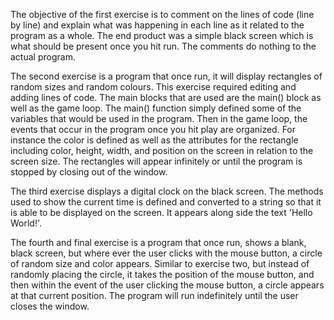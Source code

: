 The objective of the first exercise is to comment on the lines of code (line by line) and explain what was
happening in each line as it related to the program as a whole. The end product was a simple black screen
which is what should be present once you hit run. The comments do nothing to the actual program.

The second exercise is a program that once run, it will display rectangles of random sizes and random
colours. This exercise required editing and adding lines of code. The main blocks that are used are the 
main() block as well as the game loop. The main() function simply defined some of the variables that would
be used in the program. Then in the game loop, the events that occur in the program once you hit play are 
organized. For instance the color is defined as well as the attributes for the rectangle including color,
height, width, and position on the screen in relation to the screen size. The rectangles will appear
infinitely or until the program is stopped by closing out of the window.

The third exercise displays a digital clock on the black screen. The methods used to show the current time
is defined and converted to a string so that it is able to be displayed on the screen. It appears along 
side the text 'Hello World!'.

The fourth and final exercise is a program that once run, shows a blank, black screen, but where ever the 
user clicks with the mouse button, a circle of random size and color appears. Similar to exercise two, but
instead of randomly placing the circle, it takes the position of the mouse button, and then within the
event of the user clicking the mouse button, a circle appears at that current position. The program will
run indefinitely until the user closes the window.